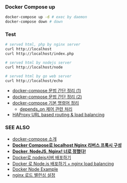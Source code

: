 
### Docker Compose up
```sh
docker-compose up -d # exec by daemon
docker-compose down # down
```

### Test
```sh
# served html, php by nginx server
curl http://localhost
curl http://localhost/index.php

# served html by nodejs server
curl http://localhost/node

# served html by go web server
curl http://localhost/echo
```

- [docker-compose 문법 간단 정리 (1)](https://nirsa.tistory.com/79)
- [docker-compose 문법 간단 정리 (2)](https://nirsa.tistory.com/80)
- [docker-compose 기본 명령어 정리](https://nirsa.tistory.com/81)
	- [depends_on 제어 관련 처리]( https://docs.docker.com/compose/startup-order/)
- [HAProxy URL based routing & load balancing](https://nirsa.tistory.com/212)
### SEE ALSO
- [docker-compose 소개](https://medium.com/sjk5766/docker-compose-%EC%86%8C%EA%B0%9C-f84840ff7203)
- **[Docker Compose로 localhost Nginx 리버스 프록시 구성](https://medium.com/sjk5766/docker-compose%EB%A1%9C-localhost-nginx-%EB%A6%AC%EB%B2%84%EC%8A%A4-%ED%94%84%EB%A1%9D%EC%8B%9C-%EA%B5%AC%EC%84%B1-8214d41a94fc)**
- **[Docker, NodeJS, Nginx! 너로 정했다!](http://labs.brandi.co.kr/2018/05/25/kangww.html)**
- [Docker로 nodejs서버 배포하기](https://ho1234c.github.io/2017/01/31/2017-01-31-docker-nodejs/index.html)
- [Docker 로 Node.js 배포하기 + nginx load balancing](https://seokjun.kim/docker-nginx-node/)
- [Docker Node Example](https://judo0179.tistory.com/46)
- [nginx 로드 밸런싱 설정](https://www.lesstif.com/system-admin/nginx-load-balancing-35357063.html)

